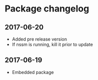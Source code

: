 # Package changelog

## 2017-06-20

- Added pre release version
- If nssm is running, kill it prior to update

## 2017-06-19

- Embedded package
